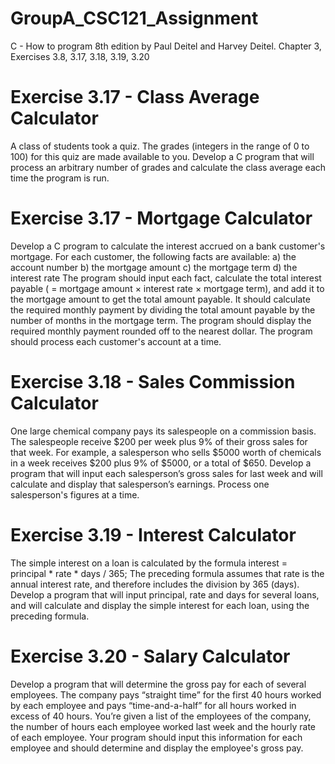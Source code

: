 # GroupA_CSC121_Assignment
C - How to program 8th edition by Paul Deitel and Harvey Deitel. Chapter 3, Exercises 3.8, 3.17, 3.18, 3.19, 3.20

# Exercise 3.17 - Class Average Calculator
A class of students took a quiz. The grades (integers in the range of 0 to 100) for this quiz are made available to you. Develop a C program that will process an arbitrary number of grades and calculate the class average each time the program is run.

# Exercise 3.17 - Mortgage Calculator
Develop a C program to calculate the interest accrued on a bank customer's mortgage. For each customer, the following facts are available: a) the account number b) the mortgage amount c) the mortgage term d) the interest rate The program should input each fact, calculate the total interest payable ( = mortgage amount × interest rate × mortgage term), and add it to the mortgage amount to get the total amount payable. It should calculate the required monthly payment by dividing the total amount payable by the number of months in the mortgage term. The program should display the required monthly payment rounded off to the nearest dollar. The program should process each customer's account at a time.

# Exercise 3.18 - Sales Commission Calculator
One large chemical company pays its salespeople on a commission basis. The salespeople receive $200 per week plus 9% of their gross sales for that week. For example, a salesperson who sells $5000 worth of chemicals in a week receives $200 plus 9% of $5000, or a total of $650. Develop a program that will input each salesperson’s gross sales for last week and will calculate and display that salesperson’s earnings. Process one salesperson's figures at a time.

# Exercise 3.19 - Interest Calculator
The simple interest on a loan is calculated by the formula interest = principal * rate * days / 365; The preceding formula assumes that rate is the annual interest rate, and therefore includes the division by 365 (days). Develop a program that will input principal, rate and days for several loans, and will calculate and display the simple interest for each loan, using the preceding formula.

# Exercise 3.20 - Salary Calculator
Develop a program that will determine the gross pay for each of several employees. The company pays “straight time” for the first 40 hours worked by each employee and pays “time-and-a-half” for all hours worked in excess of 40 hours. You’re given a list of the employees of the company, the number of hours each employee worked last week and the hourly rate of each employee. Your program should input this information for each employee and should determine and display the employee's gross pay.
